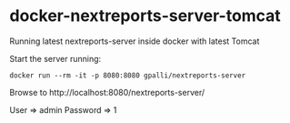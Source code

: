 # docker-nextreports-server-tomcat
Running latest nextreports-server inside docker with latest Tomcat

Start the server running:

```
docker run --rm -it -p 8080:8080 gpalli/nextreports-server
```

Browse to http://localhost:8080/nextreports-server/

User     => admin
Password => 1
